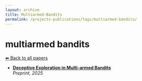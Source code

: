 ```yaml
---
layout: archive
title: Multiarmed-Bandits
permalink: /projects-publications/tags/multiarmed-bandits/
---
```


# multiarmed bandits
[⬅ Back to all papers](../papers.md)

- **[Deceptive Exploration in Multi-armed Bandits](../papers.md)**  
  *Preprint, 2025*
